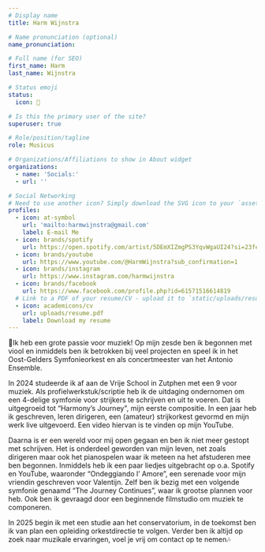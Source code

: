 ```yaml
---
# Display name
title: Harm Wijnstra

# Name pronunciation (optional)
name_pronunciation:

# Full name (for SEO)
first_name: Harm
last_name: Wijnstra

# Status emoji
status:
  icon: 🎵

# Is this the primary user of the site?
superuser: true

# Role/position/tagline
role: Musicus

# Organizations/Affiliations to show in About widget
organizations:
  - name: 'Socials:'
  - url: ''

# Social Networking
# Need to use another icon? Simply download the SVG icon to your `assets/media/icons/` folder.
profiles:
  - icon: at-symbol
    url: 'mailto:harmwijnstra@gmail.com'
    label: E-mail Me
  - icon: brands/spotify
    url: https://open.spotify.com/artist/5DEmXIZmgPS3YqvWgaUI24?si=23fef78edfe545dd
  - icon: brands/youtube
    url: https://www.youtube.com/@HarmWijnstra?sub_confirmation=1
  - icon: brands/instagram
    url: https://www.instagram.com/harmwijnstra
  - icon: brands/facebook
    url: https://www.facebook.com/profile.php?id=61571516614819
  # Link to a PDF of your resume/CV - upload it to `static/uploads/resume.pdf`
  - icon: academicons/cv
    url: uploads/resume.pdf
    label: Download my resume
---
```


🎵Ik heb een grote passie voor muziek! Op mijn zesde ben ik begonnen met viool en inmiddels ben ik betrokken bij veel projecten en speel ik in het Oost-Gelders Symfonieorkest en als concertmeester van het Antonio Ensemble.

In 2024 studeerde ik af aan de Vrije School in Zutphen met een 9 voor muziek. Als profielwerkstuk/scriptie heb ik de uitdaging ondernomen om een 4-delige symfonie voor strijkers te schrijven en uit te voeren. Dat is uitgegroeid tot “Harmony’s Journey", mijn eerste compositie. In een jaar heb ik geschreven, leren dirigeren, een (amateur) strijkorkest gevormd en mijn werk live uitgevoerd. Een video hiervan is te vinden op mijn YouTube.

Daarna is er een wereld voor mij open gegaan en ben ik niet meer gestopt met schrijven. Het is onderdeel geworden van mijn leven, net zoals dirigeren maar ook het pianospelen waar ik meteen na het afstuderen mee ben begonnen. Inmiddels heb ik een paar liedjes uitgebracht op o.a. Spotify en YouTube, waaronder “Ondeggiando l’ Amore”, een serenade voor mijn vriendin geschreven voor Valentijn. Zelf ben ik bezig met een volgende symfonie genaamd “The Journey Continues”, waar ik grootse plannen voor heb. Ook ben ik gevraagd door een beginnende filmstudio om muziek te componeren.

In 2025 begin ik met een studie aan het conservatorium, in de toekomst ben ik van plan een opleiding orkestdirectie te volgen. Verder ben ik altijd op zoek naar muzikale ervaringen, voel je vrij om contact op te nemen🎶
